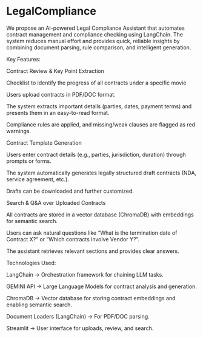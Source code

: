 # LegalCompliance

We propose an AI-powered Legal Compliance Assistant that automates contract management and compliance checking using LangChain. The system reduces manual effort and provides quick, reliable insights by combining document parsing, rule comparison, and intelligent generation.
       
Key Features:

Contract Review & Key Point Extraction

Checklist to identify the progress of all contracts under a specific movie

Users upload contracts in PDF/DOC format.

The system extracts important details (parties, dates, payment terms) and presents them in an easy-to-read format.

Compliance rules are applied, and missing/weak clauses are flagged as red warnings.

Contract Template Generation

Users enter contract details (e.g., parties, jurisdiction, duration) through prompts or forms.

The system automatically generates legally structured draft contracts (NDA, service agreement, etc.).

Drafts can be downloaded and further customized.

Search & Q&A over Uploaded Contracts

All contracts are stored in a vector database (ChromaDB) with embeddings for semantic search.

Users can ask natural questions like “What is the termination date of Contract X?” or “Which contracts involve Vendor Y?”.

The assistant retrieves relevant sections and provides clear answers.

Technologies Used:

LangChain → Orchestration framework for chaining LLM tasks.

GEMINI API → Large Language Models for contract analysis and generation.

ChromaDB → Vector database for storing contract embeddings and enabling semantic search.

Document Loaders (LangChain) → For PDF/DOC parsing.

Streamlit  → User interface for uploads, review, and search. 
